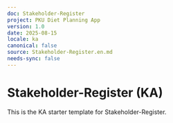 ```yaml
---
doc: Stakeholder-Register
project: PKU Diet Planning App
version: 1.0
date: 2025-08-15
locale: ka
canonical: false
source: Stakeholder-Register.en.md
needs-sync: false
---
```


# Stakeholder-Register (KA)

This is the KA starter template for Stakeholder-Register.
